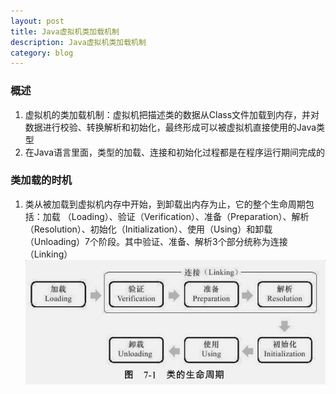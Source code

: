 ```yaml
---
layout: post
title: Java虚拟机类加载机制
description: Java虚拟机类加载机制
category: blog
---
```



### 概述  
1. 虚拟机的类加载机制：虚拟机把描述类的数据从Class文件加载到内存，并对数据进行校验、转换解析和初始化，最终形成可以被虚拟机直接使用的Java类型  
2. 在Java语言里面，类型的加载、连接和初始化过程都是在程序运行期间完成的  

### 类加载的时机
1. 类从被加载到虚拟机内存中开始，到卸载出内存为止，它的整个生命周期包括：加载
（Loading）、验证（Verification）、准备（Preparation）、解析（Resolution）、初始化（Initialization）、使用（Using）和卸载（Unloading）7个阶段。其中验证、准备、解析3个部分统称为连接（Linking）   
![类的生命周期](/images/class_life_cycle.png)

